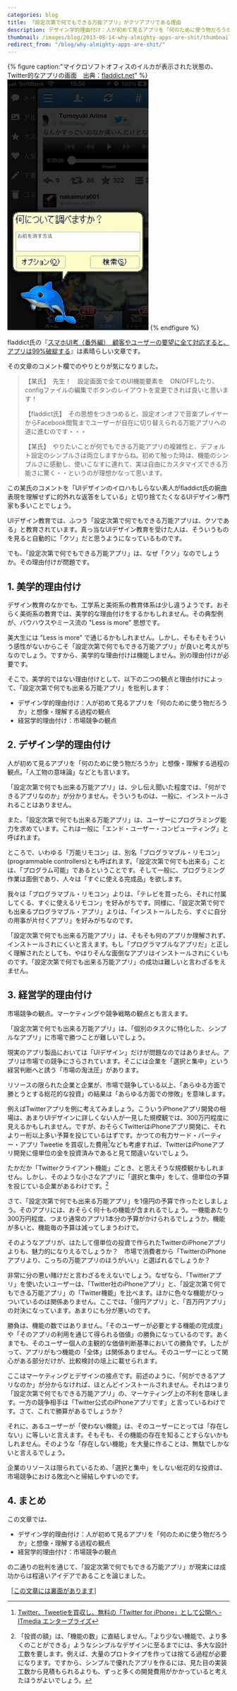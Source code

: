 ```yaml
---
categories: blog
title: 「設定次第で何でもできる万能アプリ」がクソアプリである理由
description: デザイン学的理由付け：人が初めて見るアプリを「何のために使う物だろうか」と想像・理解する過程の観点／経営学的理由付け：市場競争の観点
thumbnail: /images/blog/2013-08-14-why-almighty-apps-are-shit/thumbnail.png
redirect_from: "/blog/why-almighty-apps-are-shit/"
---
```


{% figure caption:"マイクロソフトオフィスのイルカが表示された状態の、Twitter的なアプリの画面　出典：[fladdict.net](http://fladdict.net/blog/2013/08/client-user-request.html)" %}
![](/images/blog/2013-08-14-why-almighty-apps-are-shit/kusoapp13.jpg)
{% endfigure %}

fladdict氏の『[スマホUI考（番外編）　顧客やユーザーの要望に全て対応すると、アプリは99%破綻する](http://fladdict.net/blog/2013/08/client-user-request.html)』は素晴らしい文章です。

その文章のコメント欄でのやりとりが気になりました。

> 【某氏】　先生！　設定画面で全てのUI機能要素を　ON/OFFしたり、configファイルの編集でボタンのレイアウトを変更できれば良いと思います！
>
> 【fladdict氏】　その思想をつきつめると、設定オンオフで音楽プレイヤーからFacebook閲覧までユーザーが自在に切り替えられる万能アプリへの道に進むのです・・・
>
> 【某氏】　やりたいことが何でもできる万能アプリの複雑性と、デフォルト設定のシンプルさは両立しますからね。初めて触った時は、機能のシンプルさに感動し、使いこなすに連れて、実は自由にカスタマイズできる万能さに驚く・・というのが理想かなって思います。

この某氏のコメントを「UIデザインのイロハもしらない素人がfladdict氏の婉曲表現を理解せずに的外れな返答をしている」と切り捨てたくなるUIデザイン専門家も多いことでしょう。

UIデザイン教育では、ふつう「設定次第で何でもできる万能アプリは、クソである」と教育されています。真っ当なUIデザイン教育を受けた人は、そういうものを見ると自動的に「クソ」だと思うようになっているものです。

でも、「設定次第で何でもできる万能アプリ」は、なぜ「クソ」なのでしょうか。その理由付けが問題です。

## 1. 美学的理由付け ##

デザイン教育のなかでも、工学系と美術系の教育体系は少し違うようです。おそらく美術系の教育では、美学的な理由付けをするかもしれません。その典型例が、バウハウスやミース流の "Less is more" 思想です。

美大生には "Less is more" で通じるかもしれません。しかし、そもそもそういう感性がないからこそ「設定次第で何でもできる万能アプリ」が良いと考えがちなのでしょう。ですから、美学的な理由付けは機能しません。別の理由付けが必要です。

そこで、美学的ではない理由付けとして、以下の二つの観点と理由付けによって、「設定次第で何でも出来る万能アプリ」を批判します：

- デザイン学的理由付け：人が初めて見るアプリを「何のために使う物だろうか」と想像・理解する過程の観点
- 経営学的理由付け：市場競争の観点

## 2. デザイン学的理由付け ##

人が初めて見るアプリを「何のために使う物だろうか」と想像・理解する過程の観点。「人工物の意味論」などとも言います。

「設定次第で何でも出来る万能アプリ」は、少し伝え聞いた程度では、「何ができるアプリなのか」が分かりません。そういうものは、一般に、インストールされることはありません。

また、「設定次第で何でも出来る万能アプリ」は、ユーザーにプログラミング能力を求めています。これは一般に「エンド・ユーザー・コンピューティング」と呼ばれます。

ところで、いわゆる「万能リモコン」は、別名「プログラマブル・リモコン」(programmable controllers)とも呼ばれます。「設定次第で何でも出来る」ことは、「プログラム可能」であるということです。そして一般に、プログラミング作業は面倒であり、人々は「すぐに使える完成品」を欲します。

我々は「プログラマブル・リモコン」よりは、「テレビを買ったら、それに付属してくる、すぐに使えるリモコン」を好みがちです。同様に、「設定次第で何でも出来るプログラマブル・アプリ」よりは、「インストールしたら、すぐに自分の用事が片付くアプリ」を好みがちなのです。

「設定次第で何でも出来る万能アプリ」は、そもそも何のアプリか理解されず、インストールされにくいと言えます。もし「プログラマブルなアプリだ」と正しく理解されたとしても、やはりそんな面倒なアプリはインストールされにくいものです。「設定次第で何でも出来る万能アプリ」の成功は難しいと言わざるをえません。

## 3. 経営学的理由付け ##

市場競争の観点。マーケティングや競争戦略の観点とも言えます。

「設定次第で何でも出来る万能アプリ」は、「個別のタスクに特化した、シンプルなアプリ」に市場で勝つことが難しいでしょう。

現実のアプリ製品においては「UIデザイン」だけが問題なのではありません。アプリは市場での競争にさらされています。そこには企業を「選択と集中」という経営判断へと誘う「市場の淘汰圧」があります。

リソースの限られた企業と企業が、市場で競争している以上、「あらゆる方面で勝とうとする総花的な投資」の結果は「あらゆる方面での惨敗」を意味します。

例えばTwitterアプリを例に考えてみましょう。こういうiPhoneアプリ開発の相場は、あまりUIデザインに詳しくない人が一見した規模観では、300万円程度に見えるかもしれません。ですが、おそらくTwitterはiPhoneアプリ開発に、それより一桁以上多い予算を投じているはずです。かつての有力サード・パーティー・アプリ Tweetie を買収した費用[^tweetie]なども考慮すれば、TwitterはiPhoneアプリ開発に億単位の金を投資済みであると見て間違いないでしょう。

[^tweetie]: [Twitter、Tweetieを買収し、無料の「Twitter for iPhone」として公開へ - ITmedia エンタープライズ](http://www.itmedia.co.jp/enterprise/articles/1004/10/news004.html)

たかだか「Twitterクライアント機能」ごとき、と思えそうな規模観かもしれません。しかし、そのような小さなアプリに「選択と集中」をして、億単位の予算を投じている企業があるわけです。[^simplicity]

さて、「設定次第で何でも出来る万能アプリ」を1億円の予算で作ったとしましょう。そのアプリには、おそらく何十もの機能が含まれるでしょう。一機能あたり300万円程度、つまり通常のアプリ1本分の予算がかけられるでしょうか。機能が多いと、機能毎の予算は減ってしまうわけで。

そのようなアプリが、はたして億単位の投資で作られたTwitterのiPhoneアプリよりも、魅力的になりえるでしょうか？　市場で消費者から「TwitterのiPhoneアプリより、こっちの万能アプリのほうがいい」と選ばれるでしょうか？

非常に分の悪い賭けだと言わざるをえないでしょう。なぜなら、「Twitterアプリ」を使いたいユーザーは、「Twitter社のiPhoneアプリ」と、「設定次第で何でもできる万能アプリ」の「Twitter機能」を比べます。ほかに色々な機能がひっついているのは関係ありません。ここでは、「億円アプリ」と、「百万円アプリ」の対決になっています。あまりにも分が悪いのです。

勝負は、機能の数ではありません。「そのユーザーが必要とする機能の完成度」や「そのアプリの利用を通じて得られる価値」の勝負になっているのです。あくまでも、そのユーザー個人の主観的な価値判断基準においての勝負です。したがって、アプリがもつ機能の「全体」は関係ありません。そのユーザーにとって関心がある部分だけが、比較検討の俎上に載せられます。

ここはマーケティングとデザインの接点です。前述のように、「何ができるアプリなのか」が分からなければ、ほとんどインストールされません。それはつまり「設定次第で何でもできる万能アプリ」の、マーケティング上の不利を意味します。一方の競争相手は「Twitter公式のiPhoneアプリです」と言っているわけです。さて、これで勝算があるでしょうか？

それに、あるユーザーが「使わない機能」は、そのユーザーにとっては「存在しない」に等しいと言えます。そもそも、その機能の存在を知ることすらないかもしれません。そのような「存在しない機能」を大量に作ることは、無駄でしかないと言えるでしょう。

企業のリソースは限られているため、「選択と集中」をしない総花的な投資は、市場競争における敗北へと帰結しやすいのです。

[^simplicity]: 「投資の額」は、「機能の数」に直結しません。「より少ない機能で、より多くのことができる」ようなシンプルなデザインに至るまでには、多大な設計工数を要します。例えば、大量のプロトタイプを作っては捨てる過程が必要になります。ですから、シンプルで優れたアプリを作るには、見た目の実装工数から見積もられるよりも、ずっと多くの開発費用がかかっていると考えたほうがよいでしょう。

## 4. まとめ ##

この文章では、

- デザイン学的理由付け：人が初めて見るアプリを「何のために使う物だろうか」と想像・理解する過程の観点
- 経営学的理由付け：市場競争の観点

の二通りの批判を通じて、「設定次第で何でもできる万能アプリ」が現実には成功からは程遠いアイデアであることを論じました。

［[この文章には裏面があります](http://zerobase.hateblo.jp/entry/2013/08/14/042409)］